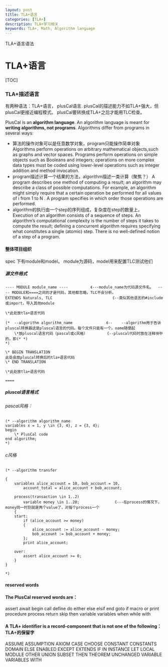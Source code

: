 ```yaml
---
layout: post
title: TLA+语言
categories: [TLA+]
description: TLA+学习相关
keywords: TLA+, Math, Algorithm language
---
```


TLA+语言语法

# TLA+语言

[TOC]

### TLA+描述语言
有两种语法：TLA+语言， plusCal语言.
plusCal的描述能力不如TLA+强大，但plusCal更接近编程模式。
plusCal要转换成TLA+之后才能用TLC检查。


PlusCal is an **algorithm language**. An algorithm language is meant for **writing algorithms, not programs**. Algorithms differ from programs in several
ways:
* 算法的操作对象可以是任意数学对象，program只能操作简单对象
   Algorithms perform operations on arbitrary mathematical objects,such as graphs and vector spaces. Programs perform operations on
simple objects such as Booleans and integers; operations on more complex data types must be coded using lower-level operations such as
integer addition and method invocation.
* program描述计算一个结果的方法，algorithm描述一类计算（聚焦？）
  A program describes one method of computing a result; an algorithm may describe a class of possible computations. 
For example, an algorithm might simply require that a certain operation be performed for
all values of i from 1 to N . A program specifies in which order those operations are performed.
* algorithm的执行由一个step的序列组成，复杂度在step的数量上。
   Execution of an algorithm consists of a sequence of steps. An algorithm’s computational complexity is the number of steps it takes to
compute the result; defining a concurrent algorithm requires specifying what constitutes a single (atomic) step. There is no well-defined
notion of a step of a program.

#### 整体项目组织
spec 下有module和model。
module为源码，model用来配置TLC测试他们

##### 源文件格式
```
---- MODULE module_name ----          《---module_name为代码源文件名。  ---- MODULE和====之间的才是代码，其他都忽略，TLC不会分析。
EXTENDS Naturals, TLC                          《--类似其他语言的#include 或import，导入其他module

\*此处放tla+语言代码

(*  --algorithm algorithm_name               《--    --algorithm用于告诉pluscal转换器这是pluscal语言的代码。每个文件只能有一个。name随便起
	\*放pluscal语言代码（pascal或c风格）        《--pluscal代码时放在注释块中的，即(* *)
*)

\* BEGIN TRANSLATION
此处会放pluscal转换后的tla+语言代码
\* END TRANSLATION

\*此处放tla+语言代码

====
```

##### pluscal语言格式
###### pascal风格：
```
(* --algorithm algorithm_name
variables x = 1, y \in {3, 4}, z = {3, 4};
begin
	\* PlusCal code
end algorithm; 
*)
```
###### c风格
```
(* --algorithm transfer 

{
    variables alice_account = 10, bob_account = 10,
        account_total = alice_account + bob_account;

    process(transaction \in 1..2)
        variable money \in 1..20;               《---在process的情况下，money同一时刻就是两个value了，对每个process一个
    { 
    start: 
        if (alice_account >= money) 
        { 
            alice_account := alice_account - money;
            bob_account := bob_account + money;
        };
        print alice_account;
        
    over: 
        assert alice_account >= 0;
    }
}

*)
```


####  reserved words
#### The PlusCal reserved words are：
assert await begin call define do either else elsif
end goto if macro or print procedure process return
skip then variable variables when while with

#### A TLA+ identifier is a record-component that is not one of the following：  TLA+的保留字
ASSUME ASSUMPTION AXIOM CASE CHOOSE CONSTANT
CONSTANTS DOMAIN ELSE ENABLED EXCEPT EXTENDS IF IN
INSTANCE LET LOCAL MODULE OTHER UNION SUBSET THEN
THEOREM UNCHANGED VARIABLE VARIABLES WITH






